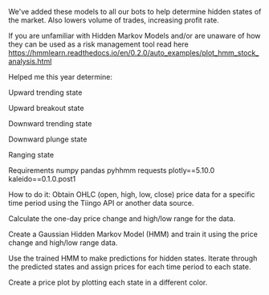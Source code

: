 We've added these models to all our bots to help determine hidden states of the market. Also lowers volume of trades, increasing profit rate. 

If you are unfamiliar with Hidden Markov Models and/or are unaware of how they can be used as a risk management tool read here https://hmmlearn.readthedocs.io/en/0.2.0/auto_examples/plot_hmm_stock_analysis.html

Helped me this year determine:

Upward trending state

Upward breakout state

Downward trending state

Downward plunge state

Ranging state

Requirements
numpy
pandas
pyhhmm
requests
plotly==5.10.0
kaleido==0.1.0.post1

How to do it:
Obtain OHLC (open, high, low, close) price data for a specific time period using the Tiingo API or another data source. 

Calculate the one-day price change and high/low range for the data. 

Create a Gaussian Hidden Markov Model (HMM) and train it using the price change and high/low range data. 

Use the trained HMM to make predictions for hidden states. Iterate through the predicted states and assign prices for each time period to each state. 

Create a price plot by plotting each state in a different color.
